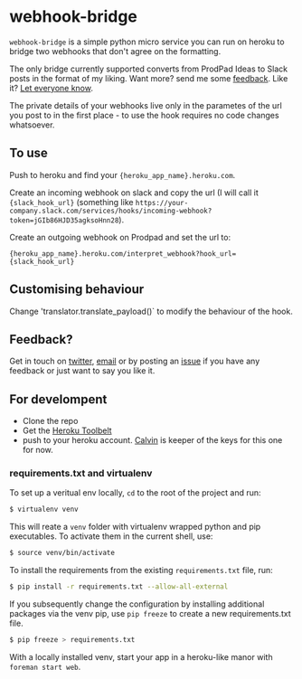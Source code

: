 # webhook-bridge

`webhook-bridge` is a simple python micro service you can run on heroku to bridge two webhooks that don't agree on the formatting.

The only bridge currently supported converts from ProdPad Ideas to Slack posts in the format of my liking. Want more? send me some [feedback](mailto:hello@untangleconsulting.io). Like it? [Let everyone know](https://twitter.com/calvingiles).

The private details of your webhooks live only in the parametes of the url you post to in the first place - to use the hook requires no code changes whatsoever.

## To use

Push to heroku and find your `{heroku_app_name}.heroku.com`.

Create an incoming webhook on slack and copy the url (I will call it `{slack_hook_url}` (something like `https://your-company.slack.com/services/hooks/incoming-webhook?token=jGIb86HJD35agksoHnn28`).

Create an outgoing webhook on Prodpad and set the url to:

`{heroku_app_name}.heroku.com/interpret_webhook?hook_url={slack_hook_url}`


## Customising behaviour

Change 'translator.translate_payload()` to modify the behaviour of the hook.

## Feedback?

Get in touch on [twitter](https://twitter.com/calvingiles), [email](mailto:hello@untangleconsulting.io) or by posting an [issue](https://github.com/calvingiles/webhook-bridge/issues) if you have any feedback or just want to say you like it.


## For develompent

* Clone the repo
* Get the [Heroku Toolbelt](https://toolbelt.heroku.com/)
* push to your heroku account. [Calvin](https://github.com/calvingiles) is keeper of the keys for this one for now.

### requirements.txt and virtualenv

To set up a veritual env locally, `cd` to the root of the project and run:

```bash
$ virtualenv venv
```

This will reate a `venv` folder with virtualenv wrapped python and pip executables. To activate them in the current shell, use:

```bash
$ source venv/bin/activate
```

To install the requirements from the existing `requirements.txt` file, run:

```bash
$ pip install -r requirements.txt --allow-all-external
```

If you subsequently change the configuration by installing additional packages via the venv pip, use `pip freeze` to create a new requirements.txt file.

```bash
$ pip freeze > requirements.txt
```

With a locally installed venv, start your app in a heroku-like manor with `foreman start web`.

